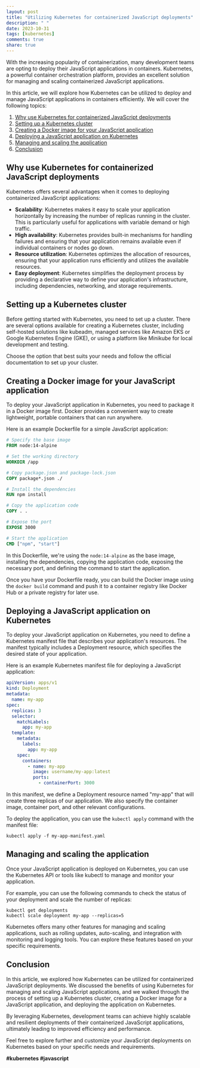 ```yaml
---
layout: post
title: "Utilizing Kubernetes for containerized JavaScript deployments"
description: " "
date: 2023-10-31
tags: [kubernetes]
comments: true
share: true
---
```


With the increasing popularity of containerization, many development teams are opting to deploy their JavaScript applications in containers. Kubernetes, a powerful container orchestration platform, provides an excellent solution for managing and scaling containerized JavaScript applications.

In this article, we will explore how Kubernetes can be utilized to deploy and manage JavaScript applications in containers efficiently. We will cover the following topics:

1. [Why use Kubernetes for containerized JavaScript deployments](#why-use-kubernetes-for-containerized-javascript-deployments)
2. [Setting up a Kubernetes cluster](#setting-up-a-kubernetes-cluster)
3. [Creating a Docker image for your JavaScript application](#creating-a-docker-image-for-your-javascript-application)
4. [Deploying a JavaScript application on Kubernetes](#deploying-a-javascript-application-on-kubernetes)
5. [Managing and scaling the application](#managing-and-scaling-the-application)
6. [Conclusion](#conclusion)

## Why use Kubernetes for containerized JavaScript deployments

Kubernetes offers several advantages when it comes to deploying containerized JavaScript applications:

* **Scalability**: Kubernetes makes it easy to scale your application horizontally by increasing the number of replicas running in the cluster. This is particularly useful for applications with variable demand or high traffic.
* **High availability**: Kubernetes provides built-in mechanisms for handling failures and ensuring that your application remains available even if individual containers or nodes go down.
* **Resource utilization**: Kubernetes optimizes the allocation of resources, ensuring that your application runs efficiently and utilizes the available resources.
* **Easy deployment**: Kubernetes simplifies the deployment process by providing a declarative way to define your application's infrastructure, including dependencies, networking, and storage requirements.

## Setting up a Kubernetes cluster

Before getting started with Kubernetes, you need to set up a cluster. There are several options available for creating a Kubernetes cluster, including self-hosted solutions like kubeadm, managed services like Amazon EKS or Google Kubernetes Engine (GKE), or using a platform like Minikube for local development and testing.

Choose the option that best suits your needs and follow the official documentation to set up your cluster.

## Creating a Docker image for your JavaScript application

To deploy your JavaScript application in Kubernetes, you need to package it in a Docker image first. Docker provides a convenient way to create lightweight, portable containers that can run anywhere.

Here is an example Dockerfile for a simple JavaScript application:

```Dockerfile
# Specify the base image
FROM node:14-alpine

# Set the working directory
WORKDIR /app

# Copy package.json and package-lock.json
COPY package*.json ./

# Install the dependencies
RUN npm install

# Copy the application code
COPY . .

# Expose the port
EXPOSE 3000

# Start the application
CMD ["npm", "start"]
```

In this Dockerfile, we're using the `node:14-alpine` as the base image, installing the dependencies, copying the application code, exposing the necessary port, and defining the command to start the application.

Once you have your Dockerfile ready, you can build the Docker image using the `docker build` command and push it to a container registry like Docker Hub or a private registry for later use.

## Deploying a JavaScript application on Kubernetes

To deploy your JavaScript application on Kubernetes, you need to define a Kubernetes manifest file that describes your application's resources. The manifest typically includes a Deployment resource, which specifies the desired state of your application.

Here is an example Kubernetes manifest file for deploying a JavaScript application:

```yaml
apiVersion: apps/v1
kind: Deployment
metadata:
  name: my-app
spec:
  replicas: 3
  selector:
    matchLabels:
      app: my-app
  template:
    metadata:
      labels:
        app: my-app
    spec:
      containers:
        - name: my-app
          image: username/my-app:latest
          ports:
            - containerPort: 3000
```

In this manifest, we define a Deployment resource named "my-app" that will create three replicas of our application. We also specify the container image, container port, and other relevant configurations.

To deploy the application, you can use the `kubectl apply` command with the manifest file:

```shell
kubectl apply -f my-app-manifest.yaml
```

## Managing and scaling the application

Once your JavaScript application is deployed on Kubernetes, you can use the Kubernetes API or tools like kubectl to manage and monitor your application.

For example, you can use the following commands to check the status of your deployment and scale the number of replicas:

```shell
kubectl get deployments
kubectl scale deployment my-app --replicas=5
```

Kubernetes offers many other features for managing and scaling applications, such as rolling updates, auto-scaling, and integration with monitoring and logging tools. You can explore these features based on your specific requirements.

## Conclusion

In this article, we explored how Kubernetes can be utilized for containerized JavaScript deployments. We discussed the benefits of using Kubernetes for managing and scaling JavaScript applications, and we walked through the process of setting up a Kubernetes cluster, creating a Docker image for a JavaScript application, and deploying the application on Kubernetes.

By leveraging Kubernetes, development teams can achieve highly scalable and resilient deployments of their containerized JavaScript applications, ultimately leading to improved efficiency and performance.

Feel free to explore further and customize your JavaScript deployments on Kubernetes based on your specific needs and requirements.

**#kubernetes #javascript**